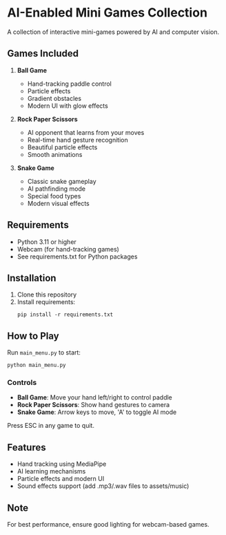 # AI-Enabled Mini Games Collection

A collection of interactive mini-games powered by AI and computer vision.

## Games Included

1. **Ball Game**
   - Hand-tracking paddle control
   - Particle effects
   - Gradient obstacles
   - Modern UI with glow effects

2. **Rock Paper Scissors**
   - AI opponent that learns from your moves
   - Real-time hand gesture recognition
   - Beautiful particle effects
   - Smooth animations

3. **Snake Game**
   - Classic snake gameplay
   - AI pathfinding mode
   - Special food types
   - Modern visual effects

## Requirements

- Python 3.11 or higher
- Webcam (for hand-tracking games)
- See requirements.txt for Python packages

## Installation

1. Clone this repository
2. Install requirements:
   ```
   pip install -r requirements.txt
   ```

## How to Play

Run `main_menu.py` to start:
```
python main_menu.py
```

### Controls

- **Ball Game**: Move your hand left/right to control paddle
- **Rock Paper Scissors**: Show hand gestures to camera
- **Snake Game**: Arrow keys to move, 'A' to toggle AI mode

Press ESC in any game to quit.

## Features

- Hand tracking using MediaPipe
- AI learning mechanisms
- Particle effects and modern UI
- Sound effects support (add .mp3/.wav files to assets/music)

## Note

For best performance, ensure good lighting for webcam-based games.
